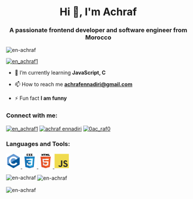 <h1 align="center">Hi 👋, I'm Achraf</h1>
<h3 align="center">A passionate frontend developer and software engineer from Morocco</h3>

<p align="left"> <img src="https://komarev.com/ghpvc/?username=en-achraf&label=Profile%20views&color=0e75b6&style=flat" alt="en-achraf" /> </p>

<p align="left"> <a href="https://twitter.com/en_achraf1" target="blank"><img src="https://img.shields.io/twitter/follow/en_achraf1?logo=twitter&style=for-the-badge" alt="en_achraf1" /></a> </p>

- 🌱 I’m currently learning **JavaScript, C**

- 📫 How to reach me **achrafennadiri@gmail.com**

- ⚡ Fun fact **I am funny**

<h3 align="left">Connect with me:</h3>
<p align="left">
<a href="https://twitter.com/en_achraf1" target="blank"><img align="center" src="https://raw.githubusercontent.com/rahuldkjain/github-profile-readme-generator/master/src/images/icons/Social/twitter.svg" alt="en_achraf1" height="30" width="40" /></a>
<a href="https://linkedin.com/in/achraf ennadiri" target="blank"><img align="center" src="https://raw.githubusercontent.com/rahuldkjain/github-profile-readme-generator/master/src/images/icons/Social/linked-in-alt.svg" alt="achraf ennadiri" height="30" width="40" /></a>
<a href="https://instagram.com/0ac_raf0" target="blank"><img align="center" src="https://raw.githubusercontent.com/rahuldkjain/github-profile-readme-generator/master/src/images/icons/Social/instagram.svg" alt="0ac_raf0" height="30" width="40" /></a>
</p>

<h3 align="left">Languages and Tools:</h3>
<p align="left"> <a href="https://www.cprogramming.com/" target="_blank" rel="noreferrer"> <img src="https://raw.githubusercontent.com/devicons/devicon/master/icons/c/c-original.svg" alt="c" width="40" height="40"/> </a> <a href="https://www.w3schools.com/css/" target="_blank" rel="noreferrer"> <img src="https://raw.githubusercontent.com/devicons/devicon/master/icons/css3/css3-original-wordmark.svg" alt="css3" width="40" height="40"/> </a> <a href="https://www.w3.org/html/" target="_blank" rel="noreferrer"> <img src="https://raw.githubusercontent.com/devicons/devicon/master/icons/html5/html5-original-wordmark.svg" alt="html5" width="40" height="40"/> </a> <a href="https://developer.mozilla.org/en-US/docs/Web/JavaScript" target="_blank" rel="noreferrer"> <img src="https://raw.githubusercontent.com/devicons/devicon/master/icons/javascript/javascript-original.svg" alt="javascript" width="40" height="40"/> </a> </p>

<p><img align="left" src="https://github-readme-stats.vercel.app/api/top-langs?username=en-achraf&show_icons=true&locale=en&layout=compact" alt="en-achraf" /></p>

<p>&nbsp;<img align="center" src="https://github-readme-stats.vercel.app/api?username=en-achraf&show_icons=true&locale=en" alt="en-achraf" /></p>

<p><img align="center" src="https://github-readme-streak-stats.herokuapp.com/?user=en-achraf&" alt="en-achraf" /></p>
